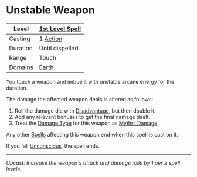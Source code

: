 # Unstable Weapon

| Level    | [1st Level Spell](1st%20Level%20Spells.md)                            |
| -------- | --------------------------------------------------------------------- |
| Casting  | 1 [Action](../../../../Game%20Procedures/Core%20Procedures/Action.md) |
| Duration | Until dispelled                                                       |
| Range    | Touch                                                                 |
| Domains  | [Earth](../../Spell%20Domains/Earth.md)                               |

You touch a weapon and imbue it with unstable arcane energy for the duration.

The damage the affected weapon deals is altered as follows:

1. Roll the damage die with [Disadvantage](../../../../Game%20Procedures/Die%20Rolling%20Mechanics/Disadvantage.md), but then double it.
2. Add any relevant bonuses to get the final damage dealt.
3. Treat the [Damage Type](../../../../Game%20Procedures/Combat/Damage/Damage%20Types/{Damage%20Types}.md) for this weapon as [Mythril Damage](../../../../Game%20Procedures/Combat/Damage/Damage%20Types/Mythril%20Damage.md).

Any other [Spells](../../../Spells.md) affecting this weapon end when this spell is cast on it.

If you fall [Unconscious](../../../../Game%20Procedures/Conditions/Unconscious.md), the spell ends.

---
*Upcast: Increase the weapon's attack and damage rolls by 1 per 2 spell levels.*
